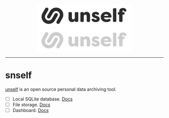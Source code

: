 <p align="center">
<img width="300" src="https://raw.githubusercontent.com/thipokch/unself/master/packages/site/assets/images/unself-logo-wordmark--light.svg#gh-light-mode-only">
<img width="300" src="https://raw.githubusercontent.com/thipokch/unself/master/packages/site/assets/images/unself-logo-wordmark--dark.svg#gh-dark-mode-only">
</p>

---

# snself

[unself](https://unself.app) is an open source personal data archiving tool.

- [ ] Local SQLite database. [Docs]()
- [ ] File storage. [Docs]()
- [ ] Dashboard. [Docs]()
